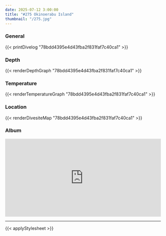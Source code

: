 ```yaml
---
date: 2025-07-12 3:00:00
title: "#275 Okinoerabu Island"
thumbnail: "/275.jpg"
---
```


### General

{{< printDivelog "78bdd4395e4d43fba2f831faf7c40ca1" >}}

### Depth

{{< renderDepthGraph "78bdd4395e4d43fba2f831faf7c40ca1" >}}

### Temperature

{{< renderTemperatureGraph "78bdd4395e4d43fba2f831faf7c40ca1" >}}

### Location

{{< renderDivesiteMap "78bdd4395e4d43fba2f831faf7c40ca1" >}}

### Album

<div class='lr_embed' style='position: relative; padding-bottom: 50%; height: 0; overflow: hidden;'><iframe id='iframe' src='https://lightroom.adobe.com/embed/shares/cfede01556e24817abc6a4183171ecea/slideshow?background_color=%232D2D2D&color=%23999999' frameborder='0'style='width:100%; height:100%; position: absolute; top:0; left:0;' ></iframe></div>

---

{{< applyStylesheet >}}
